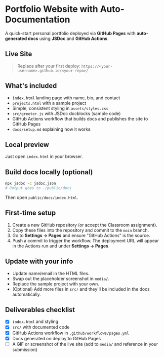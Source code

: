 # Portfolio Website with Auto-Documentation

A quick-start personal portfolio deployed via **GitHub Pages** with **auto-generated docs** using **JSDoc** and **GitHub Actions**.

## Live Site

> Replace after your first deploy: `https://<your-username>.github.io/<your-repo>/`

## What's included

- `index.html` landing page with name, bio, and contact
- `projects.html` with a sample project
- Simple, consistent styling in `assets/styles.css`
- `src/greeter.js` with JSDoc docblocks (sample code)
- GitHub Actions workflow that builds docs and publishes the site to GitHub Pages
- `docs/setup.md` explaining how it works

## Local preview

Just open `index.html` in your browser.

## Build docs locally (optional)

```bash
npx jsdoc -c jsdoc.json
# Output goes to ./public/docs
```

Then open `public/docs/index.html`.

## First-time setup

1. Create a new GitHub repository (or accept the Classroom assignment).
2. Copy these files into the repository and commit to the `main` branch.
3. Go to **Settings → Pages** and ensure "GitHub Actions" is the source.
4. Push a commit to trigger the workflow. The deployment URL will appear in the Actions run and under **Settings → Pages**.

## Update with your info

- Update name/email in the HTML files.
- Swap out the placeholder screenshot in `media/`.
- Replace the sample project with your own.
- (Optional) Add more files in `src/` and they'll be included in the docs automatically.

## Deliverables checklist

- [x] `index.html` and styling
- [x] `src/` with documented code
- [x] GitHub Actions workflow in `.github/workflows/pages.yml`
- [x] Docs generated on deploy to GitHub Pages
- [ ] A GIF or screenshot of the live site (add to `media/` and reference in your submission)
